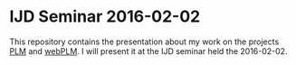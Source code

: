 IJD Seminar 2016-02-02
==============

This repository contains the presentation about my work on the projects [PLM](https://github.com/BuggleInc/PLM) and [webPLM](https://github.com/BuggleInc/webPLM). I will present it at the IJD seminar held the 2016-02-02.
